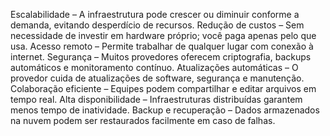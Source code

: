 Escalabilidade – A infraestrutura pode crescer ou diminuir conforme a demanda, evitando desperdício de recursos.
Redução de custos – Sem necessidade de investir em hardware próprio; você paga apenas pelo que usa.
Acesso remoto – Permite trabalhar de qualquer lugar com conexão à internet.
Segurança – Muitos provedores oferecem criptografia, backups automáticos e monitoramento contínuo.
Atualizações automáticas – O provedor cuida de atualizações de software, segurança e manutenção.
Colaboração eficiente – Equipes podem compartilhar e editar arquivos em tempo real.
Alta disponibilidade – Infraestruturas distribuídas garantem menos tempo de inatividade.
Backup e recuperação – Dados armazenados na nuvem podem ser restaurados facilmente em caso de falhas.
